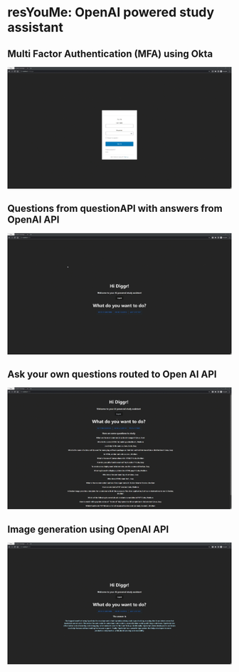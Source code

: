 # resYouMe: OpenAI powered study assistant

## Multi Factor Authentication (MFA) using Okta
![signin](public/signin.gif)

## Questions from questionAPI with answers from OpenAI API
![get questions](public/get_questions.gif)

## Ask your own questions routed to Open AI API
![ask a question](public/ask_question.gif)

## Image generation using OpenAI API
![get picture](public/get_picture.gif)
